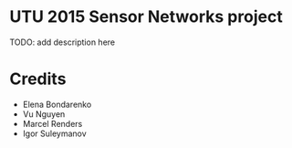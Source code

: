 # UTU 2015 Sensor Networks project

TODO: add description here

# Credits

- Elena Bondarenko
- Vu Nguyen
- Marcel Renders
- Igor Suleymanov
